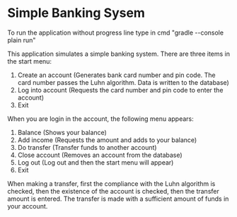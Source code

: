 # Simple Banking Sysem
To run the application without progress line type in cmd "gradle --console plain run"

This application simulates a simple banking system. There are three items in the start menu: 
1. Create an account (Generates bank card number and pin code. The card number passes the Luhn algorithm. Data is written to the database)
2. Log into account (Requests the card number and pin code to enter the account)
0. Exit

When you are login in the account, the following menu appears:
1. Balance (Shows your balance)
2. Add income (Requests the amount and adds to your balance)
3. Do transfer (Transfer funds to another account)
4. Close account (Removes an account from the database)
5. Log out (Log out and then the start menu will appear)
0. Exit

When making a transfer, first the compliance with the Luhn algorithm is checked, then the existence of the account is checked, then the transfer amount is entered. 
The transfer is made with a sufficient amount of funds in your account.
